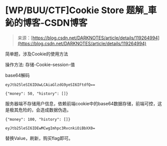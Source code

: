 <!--yml
category: 未分类
date: 2022-04-26 14:41:50
-->

# [WP/BUU/CTF]Cookie Store 题解_車鈊的博客-CSDN博客

> 来源：[https://blog.csdn.net/DARKNOTES/article/details/119264994](https://blog.csdn.net/DARKNOTES/article/details/119264994)

简单题，涉及Cookie的使用方法

操作方法: 存储-Cookie-session-值

base64解码

```
eyJtb25leSI6IDUwLCAiaGlzdG9yeSI6IFtdfQ==

{"money": 50, "history": []} 
```

服务器端不存储用户信息，依赖前端cookie中的base64数据存储，前端可控，这是极其危险的，会造成数据伪造。

```
{"money": 100, "history": []}

eyJtb25leSI6IDEwMCwgImhpc3RvcnkiOiBbXX0= 
```

替换Value，刷新，购买flag即可。
